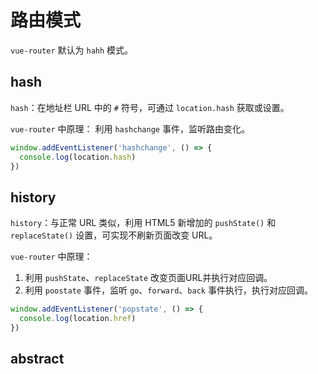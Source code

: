 # 路由模式

`vue-router` 默认为 `hahh` 模式。

## hash

`hash`：在地址栏 URL 中的 `#` 符号，可通过 `location.hash` 获取或设置。

`vue-router` 中原理： 利用 `hashchange` 事件，监听路由变化。

```js
window.addEventListener('hashchange', () => {
  console.log(location.hash)
})
```

## history

`history`：与正常 URL 类似，利用 HTML5 新增加的 `pushState()` 和 `replaceState()` 设置，可实现不刷新页面改变 URL。 

`vue-router` 中原理：
1. 利用 `pushState`、`replaceState` 改变页面URL并执行对应回调。  
2. 利用 `poostate` 事件，监听 `go`、`forward`、`back` 事件执行，执行对应回调。

```js
window.addEventListener('popstate', () => {
  console.log(location.href)
})
```

## abstract